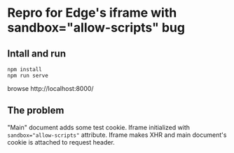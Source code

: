 # Repro for Edge's iframe with sandbox="allow-scripts" bug

## Intall and run
```
npm install
npm run serve
```

browse http://localhost:8000/

## The problem
"Main" document adds some test cookie.
Iframe initialized with `sandbox="allow-scripts"` attribute.
Iframe makes XHR and main document's cookie is attached to request header.
